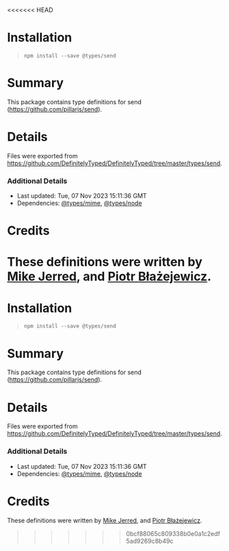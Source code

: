 <<<<<<< HEAD
# Installation
> `npm install --save @types/send`

# Summary
This package contains type definitions for send (https://github.com/pillarjs/send).

# Details
Files were exported from https://github.com/DefinitelyTyped/DefinitelyTyped/tree/master/types/send.

### Additional Details
 * Last updated: Tue, 07 Nov 2023 15:11:36 GMT
 * Dependencies: [@types/mime](https://npmjs.com/package/@types/mime), [@types/node](https://npmjs.com/package/@types/node)

# Credits
These definitions were written by [Mike Jerred](https://github.com/MikeJerred), and [Piotr Błażejewicz](https://github.com/peterblazejewicz).
=======
# Installation
> `npm install --save @types/send`

# Summary
This package contains type definitions for send (https://github.com/pillarjs/send).

# Details
Files were exported from https://github.com/DefinitelyTyped/DefinitelyTyped/tree/master/types/send.

### Additional Details
 * Last updated: Tue, 07 Nov 2023 15:11:36 GMT
 * Dependencies: [@types/mime](https://npmjs.com/package/@types/mime), [@types/node](https://npmjs.com/package/@types/node)

# Credits
These definitions were written by [Mike Jerred](https://github.com/MikeJerred), and [Piotr Błażejewicz](https://github.com/peterblazejewicz).
>>>>>>> 0bcf88065c809338b0e0a1c2edf5ad9269c8b49c
